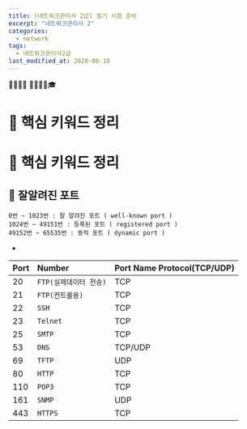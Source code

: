```yaml
---
title: (네트워크관리사 2급) 필기 시험 준비
excerpt: "네트워크관리사 2"
categories:
  - network
tags:
  - 네트워크관리사2급
last_modified_at: 2020-08-10
---
```

💼📝🔑⏰ 📙📓📘📒🎓

# 💼 핵심 키워드 정리

# 💼 핵심 키워드 정리
## 📝 잘알려진 포트
```
0번 ~ 1023번 : 잘 알려진 포트 ( well-known port )
1024번 ~ 49151번 : 등록된 포트 ( registered port )
49152번 ~ 65535번 : 동적 포트 ( dynamic port )
```
- 
|Port | Number | 	Port Name	Protocol(TCP/UDP)|
|-----|:---|---|
|20   | `FTP(실제데이터 전송)`	   |   TCP |
|21	  | `FTP(컨트롤용)`	   |   TCP|
|22	  | `SSH`    |   TCP|
|23   | `Telnet` | 	TCP|
|25	  | `SMTP`	 |   TCP|
|53	  | `DNS`	   | TCP/UDP|
|69	  | `TFTP`	 |  UDP|
|80	  | `HTTP`	 |  TCP|
|110	| `POP3`	 |  TCP|
|161	| `SNMP`	 |  UDP|
|443	| `HTTPS`	 | TCP|